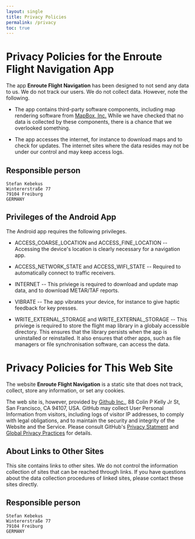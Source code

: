 ```yaml
---
layout: single
title: Privacy Policies
permalink: /privacy
toc: true
---
```


# Privacy Policies for the **Enroute Flight Navigation** App

The app **Enroute Flight Navigation** has been designed to not send any data to us. We do not track our users. We do not collect data. However, note the following.

- The app contains third-party software components, including map rendering software from [MapBox, Inc.](https://www.mapbox.com/)  While we have checked that no data is collected by these components, there is a chance that we overlooked something.

- The app accesses the internet, for instance to download maps and to check for updates. The internet sites where the data resides may not be under our control and may keep access logs.

## Responsible person

```
Stefan Kebekus
Wintererstraße 77
79104 Freiburg
GERMANY
```


## Privileges of the Android App

The Android app requires the following privileges.

- ACCESS_COARSE_LOCATION and ACCESS_FINE_LOCATION -- Accessing the device's location is clearly necessary for a navigation app.

- ACCESS_NETWORK_STATE and ACCESS_WIFI_STATE -- Required to automatically connect to traffic receivers.

- INTERNET -- This priviege is required to download and update map data, and to download METAR/TAF reports.

- VIBRATE -- The app vibrates your device, for instance to give haptic feedback for key presses.

- WRITE_EXTERNAL_STORAGE and WRITE_EXTERNAL_STORAGE -- This priviege is required to store the flight map library in a globaly accessible directory. This ensures that the library persists when the app is uninstalled or reinstalled. It also ensures that other apps, such as file managers or file synchronisation software, can access the data.


# Privacy Policies for This Web Site

The website **Enroute Flight Navigation** is a static site that does not track, collect, store any information, or set any cookies.  

The web site is, however, provided by [Github Inc.](https://github.com/), 88 Colin P Kelly Jr St, San Francisco, CA 94107, USA.  GitHub may collect User Personal Information from visitors, including logs of visitor IP addresses, to comply with legal obligations, and to maintain the security and integrity of the Website and the Service.  Please consult GitHub's [Privacy Statment](https://help.github.com/en/github/site-policy/github-privacy-statement#github-pages) and [Global Privacy Practices](https://help.github.com/en/github/site-policy/global-privacy-practices) for details.

## About Links to Other Sites

This site contains links to other sites. We do not control the information collection of sites that can be reached through links. If you have questions about the data collection procedures of linked sites, please contact these sites directly.

## Responsible person

```
Stefan Kebekus
Wintererstraße 77
79104 Freiburg
GERMANY
```

